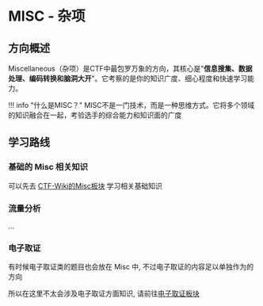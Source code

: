 # MISC - 杂项

## 方向概述

Miscellaneous（杂项）是CTF中最包罗万象的方向，其核心是"**信息搜集、数据处理、编码转换和脑洞大开**"。它考察的是你的知识广度、细心程度和快速学习能力。

!!! info "什么是MISC？"
    MISC不是一门技术，而是一种思维方式。它将多个领域的知识融合在一起，考验选手的综合能力和知识面的广度

## 学习路线

### 基础的 Misc 相关知识

可以先去 [CTF-Wiki的Misc板块](https://ctf-wiki.org/misc/introduction/) 学习相关基础知识

### 流量分析

...

### 电子取证

有时候电子取证类的题目也会放在 Misc 中, 不过电子取证的内容足以单独作为的方向

所以在这里不太会涉及电子取证方面知识, 请前往[电子取证板块](../12-电子取证/index.md)
